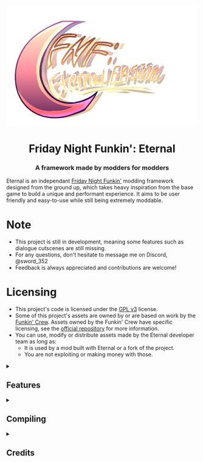 <p align="center">
    <img src="art/logo.png" width="750" />
    <h1 align="center">Friday Night Funkin': Eternal</h1>
    <h3 align="center">A framework made by modders for modders</h3>
</p>

Eternal is an independant [Friday Night Funkin'](https://github.com/FunkinCrew/Funkin) modding framework designed from the ground up, which takes heavy inspiration from the base game to build a unique and performant experience. It aims to be user friendly and easy-to-use while still being extremely moddable.

# Note

- This project is still in development, meaning some features such as dialogue cutscenes are still missing.
- For any questions, don't hesitate to message me on Discord, @sword_352
- Feedback is always appreciated and contributions are welcome!

# Licensing

- This project's code is licensed under the [GPL v3](https://www.gnu.org/licenses/gpl-3.0.html#license-text) license.
- Some of this project's assets are owned by or are based on work by the [Funkin' Crew](https://github.com/FunkinCrew). Assets owned by the Funkin' Crew have specific licensing, see the [official repository](https://github.com/FunkinCrew/funkin.assets/) for more information.
- You can use, modify or distribute assets made by the Eternal developer team as long as:
    - It is used by a mod built with Eternal or a fork of the project.
    - You are not exploiting or making money with those.

<details>
    <summary>
        <h2>Features</h2>
    </summary>

- Reworked gameplay experience
    - Reworked inputs
        - Fast responsivity
        - Simplified hold notes

    - Reworked user interface
    - New mechanisms
    - Extreme optimisations & top performance

- Full fledged modding API
    - Softcodable components
        - Characters
        - Stages
        - Noteskins
        - Events
        - and more...

    - Dynamic asset system
        - Default assets can be replaced
        - Custom assets can be implemented
        - Multi-extension assets support
            - Allows using multiple extensions for a specific asset type (eg. .ttf and .otf for fonts)
            - Allows replacing a default asset with a custom one using a different file extension

    - Mods menu allowing you to enable/disable/sort mods

- Powerful scripting system
    - Scripting support powered by HScript
    - Event system allowing you to override built-in behaviours
    - Support for many Haxe features
        - Classes
            - Class extensions
            - Custom classes
        - Imports
        - Static variables
        - Iterators
        - `is` keyword
        - 4.3.0 operators
            - `?.` safe navigation operator
            - `??` null coalescing operator
        - and more...

- Simple to use Discord Presence API
- Video cutscenes support on desktop platforms
- Many options to customize your experience
- In-game crash handler

... and more!

</details>

<details>
    <summary>
        <h2>Compiling</h2>
    </summary>

1. Install the latest version of [Haxe](https://haxe.org/download)
2. Install [git-scm](https://git-scm.com/downloads)
3. Install the required dependencies for your platform (if it is is not listed you can safely skip this):

> Side note: by making a `.haxelib` folder in your installation, all of the librairies to install are going to that folder, so that they won't mess with your already installed ones

<details>
    <summary>
        <h3>Windows</h3>
    </summary>

1. Install the [Visual Studio Build Tools](https://aka.ms/vs/17/release/vs_BuildTools.exe) and wait for the installer to be ready
2. Select the `Individual Components` tab and choose those 2 components:
    * MSVC v143 VS 2022 C++ x64/x86 build tools
    * Windows 10/11 SDK
3. Click on install and wait for the components to be installed, you can safely close the program once finished
4. Run `scripts/setup.bat`
</details>

<details>
    <summary>
        <h3>MacOS</h3>
    </summary>

1. Install [Xcode](https://developer.apple.com/xcode/)
2. Run `scripts/setup.sh`
</details>

<details>
    <summary>
        <h3>Linux</h3>
    </summary>

1. Install g++ if required:
    - `sudo apt install gcc g++` for Debian-based distros
    - `sudo pacman -S gcc g++` for Arch-based distros
2. Run `scripts/setup.sh`
</details>

After those steps, you can build the project with a command prompt by running the appropriate building command for your platform, such as `lime test windows`.

</details>

<details>
    <summary>
        <h2>Credits</h2>
    </summary>

Soon!
</details>
